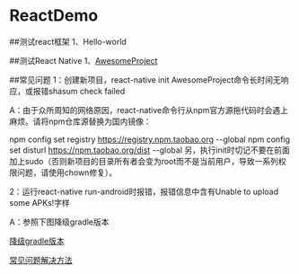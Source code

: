 # ReactDemo
##测试react框架
1、Hello-world

##测试React Native
1、[AwesomeProject](https://github.com/italks/ReactDemo/tree/master/AwesomeProject)

##常见问题
1：创建新项目，react-native init AwesomeProject命令长时间无响应，或报错shasum check failed

A：由于众所周知的网络原因，react-native命令行从npm官方源拖代码时会遇上麻烦。请将npm仓库源替换为国内镜像：

npm config set registry https://registry.npm.taobao.org --global
npm config set disturl https://npm.taobao.org/dist --global
另，执行init时切记不要在前面加上sudo（否则新项目的目录所有者会变为root而不是当前用户，导致一系列权限问题，请使用chown修复）。

2：运行react-native run-android时报错，报错信息中含有Unable to upload some APKs!字样

A：参照下图降级gradle版本

[降级gradle版本](5.png)

[常见问题解决方法](http://bbs.reactnative.cn/topic/130/%E6%96%B0%E6%89%8B%E6%8F%90%E9%97%AE%E5%89%8D%E5%85%88%E6%9D%A5%E8%BF%99%E9%87%8C%E7%9C%8B%E7%9C%8B-react-native%E7%9A%84%E5%B8%B8%E8%A7%81%E9%97%AE%E9%A2%98)
